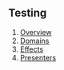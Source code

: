 ## Testing

1. [Overview](./overview.md)
2. [Domains](./domains.md)
3. [Effects](./effects.md)
4. [Presenters](./presenters.md)
